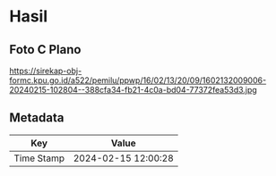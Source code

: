 # Hasil

## Foto C Plano

https://sirekap-obj-formc.kpu.go.id/a522/pemilu/ppwp/16/02/13/20/09/1602132009006-20240215-102804--388cfa34-fb21-4c0a-bd04-77372fea53d3.jpg


## Metadata

| Key        | Value               |
| ---------- | ------------------- |
| Time Stamp | 2024-02-15 12:00:28 |



